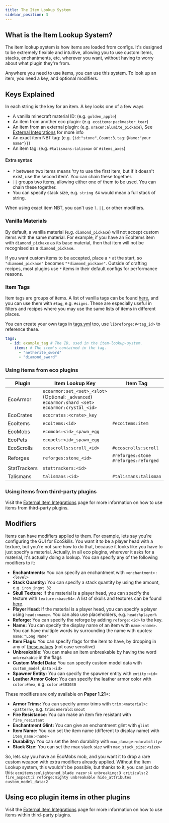 ```yaml
---
title: The Item Lookup System
sidebar_position: 3
---
```


## What is the Item Lookup System?

The item lookup system is how items are loaded from configs. It's designed to be extremely flexible and intuitive, allowing you to use custom items, stacks, enchantments, etc. wherever you want, without having to worry about what plugin they're from.

Anywhere you need to use items, you can use this system. To look up an item, you need a key, and optional modifiers.

## Keys Explained

In each string is the key for an item. A key looks one of a few ways

- A vanilla minecraft material ID: (e.g. `golden_apple`)
- An item from another eco plugin: (e.g. `ecoitems:packmaster_tear`) 
- An item from an external plugin: (e.g. `oraxen:alumite_pickaxe`), See [External Integrations](https://plugins.auxilor.io/all-plugins/the-item-lookup-system/external-integrations) for more info
- An exact item NBT tag: (e.g. `{id:"stone",Count:3,tag:{Name:"your name"}}`)
- An item tag: (e.g. `#talismans:talisman` or `#items_axes`)

#### Extra syntax

- `?` between two items means 'try to use the first item, but if it doesn't exist, use the second item'. You can chain these together.
- `||` groups two items, allowing either one of them to be used. You can chain these together.
- You can specify stack size, e.g. `string 64` would mean a full stack of string.

When using exact item NBT, you can't use `?`. `||`, or other modifiers.

### Vanilla Materials

By default, a vanilla material (e.g. `diamond_pickaxe`) will not accept custom items with the same material. For example, if you have an EcoItems item with `diamond_pickaxe` as its base material,
then that item will not be recognised as a `diamond_pickaxe`.

If you want custom items to be accepted, place a `*` at the start, so `"diamond_pickaxe"` becomes `"*diamond_pickaxe"`. Outside of crafting recipes, most plugins use `*` items in their
default configs for performance reasons.

### Item Tags

Item tags are groups of items. A list of vanilla tags can be found [here](https://hub.spigotmc.org/javadocs/bukkit/org/bukkit/Tag.html), and you can use them with `#tag`, e.g. `#signs`. These are especially useful in filters and recipes where you may use the same lists of items in different places.

You can create your own tags in [tags.yml](https://plugins.auxilor.io/all-plugins/the-item-lookup-system#item-tags) too, use `libreforge:#<tag_id>` to reference these.
```yaml
tags:
  - id: example_tag # The ID, used in the item-lookup-system.
    items: # The item's contained in the tag.
      - "netherite_sword"
      - "diamond_sword"
```

### Using items from eco plugins

| Plugin       | Item Lookup Key                                                                                             | Item Tag                              |
| ------------ | ----------------------------------------------------------------------------------------------------------- | ------------------------------------- |
| EcoArmor     | `ecoarmor:set_<set>_<slot>` (Optional: `_advanced`) <br/>`ecoarmor:shard_<set>`<br/>`ecoarmor:crystal_<id>` |                                       |
| EcoCrates    | `ecocrates:<crate>_key`                                                                                     |                                       |
| EcoItems     | `ecoitems:<id>`                                                                                             | `#ecoitems:item`                      |
| EcoMobs      | `ecomobs:<id>_spawn_egg`                                                                                    |                                       |
| EcoPets      | `ecopets:<id>_spawn_egg`                                                                                    |                                       |
| EcoScrolls   | `ecoscrolls:scroll_<id>`                                                                                    | `#ecoscrolls:scroll`                  |
| Reforges     | `reforges:stone_<id>`                                                                                       | `#reforges:stone`<br/>`#reforges:reforged` |
| StatTrackers | `stattrackers:<id>`                                                                                         |                                       |
| Talismans    | `talismans:<id>`                                                                                            | `#talismans:talisman`                 |

### Using items from third-party plugins

Visit the [External Item Integrations](https://plugins.auxilor.io/all-plugins/the-item-lookup-system/external-integrations) page for more information on how to use items from third-party plugins.

## Modifiers

Items can  have modifiers applied to them. For example, lets say you're configuring the GUI for EcoSkills. You want it to be a player head with a texture, but you're not sure how to do that, because it looks like you have to just specify a material. Actually, in all eco plugins, wherever it asks for a material, it's actually doing a lookup. You can specify any of the following modifiers to it:

- **Enchantments:** You can specify an enchantment with `<enchantment>:<level>`
- **Stack Quantity:** You can specify a stack quantity by using the amount, e.g. `iron_ingot 32`
- **Skull Texture:** If the material is a player head, you can specify the texture with `texture:<base64>`. A list of skulls and textures can be found [here](https://minecraft-heads.com/).
- **Player Head:** If the material is a player head, you can specify a player using `head:<name>`. You can also use placeholders, e.g. `head:%player%`
- **Reforge:** You can specify the reforge by adding `reforge:<id>` to the key.
- **Name:** You can specify the display name of an item with `name:<name>`. You can have multiple words by surrounding the name with quotes: `name:"Long Name"`
- **Item Flags:** You can specify flags for the item to have, by dropping in any of [these values](https://hub.spigotmc.org/javadocs/bukkit/org/bukkit/inventory/ItemFlag.html) (not case sensitive)
- **Unbreakable:** You can make an item unbreakable by having the word `unbreakable` in the flags
- **Custom Model Data:** You can specify custom model data with `custom_model_data:<id>`
- **Spawner Entity:** You can specify the spawner entity with `entity:<id>`
- **Leather Armor Color:** You can specify the leather armor color with `color:#hex`, e.g. `color:#303030`

These modifiers are only available on **Paper 1.21+**:

- **Armor Trims:** You can specify armor trims with `trim:<material>:<pattern>`, e.g. `trim:emerald:snout`
- **Fire Resistance:** You can make an item fire resistant with `fire_resistant`
- **Enchantment Glint:** You can give an enchantment glint with `glint`
- **Item Name:** You can set the item name (different to display name) with `item_name:<name>`
- **Durability:** You can set the item durability with `max_damage:<durability>`
- **Stack Size:** You can set the max stack size with `max_stack_size:<size>`

So, lets say you have an EcoMobs mob, and you want it to drop a rare custom weapon with extra modifiers already applied. Without the Item Lookup system, this wouldn't be possible, but thanks to it, you can just do this: `ecoitems:enlightened_blade razor:4 unbreaking:3 criticals:2 fire_aspect:2 reforge:mighty unbreakable hide_attributes custom_model_data:2`

## Using eco plugin items in other plugins

Visit the [External Item Integrations](https://plugins.auxilor.io/all-plugins/the-item-lookup-system/external-integrations) page for more information on how to use items within third-party plugins.
